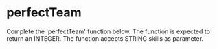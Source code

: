 # perfectTeam
Complete the 'perfectTeam' function below. The function is expected to return an INTEGER. The function accepts STRING skills as parameter.

